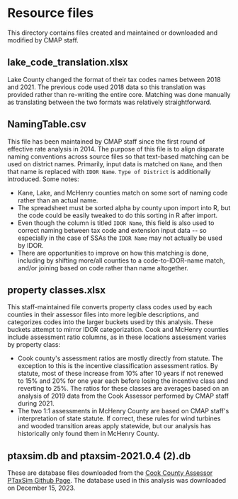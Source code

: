 # Resource files

This directory contains files created and maintained or downloaded and modified by CMAP staff.

## lake_code_translation.xlsx
Lake County changed the format of their tax codes names between 2018 and 2021. The previous code used 2018 data so this translation was provided rather than re-writing the entire core. Matching was done manually as translating between the two formats was relatively straightforward. 

## NamingTable.csv
This file has been maintained by CMAP staff since the first round of effective rate analysis in 2014. The purpose of this file is to align disparate naming conventions across source files so that text-based matching can be used on district names. Primarily, input data is matched on `Name`, and then that name is replaced with `IDOR Name`. `Type of District` is additionally introduced. Some notes:

- Kane, Lake, and McHenry counties match on some sort of naming code rather than an actual name. 
- The spreadsheet must be sorted alpha by county upon import into R, but the code could be easily tweaked to do this sorting in R after import.
- Even though the column is titled `IDOR Name`, this field is also used to correct naming between tax code and extension input data -- so especially in the case of SSAs the `IDOR Name` may not actually be used by IDOR.  
- There are opportunities to improve on how this matching is done, including by shifting more/all counties to a code-to-IDOR-name match, and/or joining based on code rather than name altogether.

## property classes.xlsx
This staff-maintained file converts property class codes used by each counties in their assessor files into more legible descriptions, and categorizes codes into the larger buckets used by this analysis. These buckets attempt to mirror IDOR categorization. Cook and McHenry counties include assessment ratio columns, as in these locations assessment varies by property class:

- Cook county's assessment ratios are mostly directly from statute. The exception to this is the incentive classification assessment ratios. By statute, most of these increase from 10% after 10 years if not renewed to 15% and 20% for one year each before losing the incentive class and reverting to 25%. The ratios for these classes are averages based on an analysis of 2019 data from the Cook Assessor performed by CMAP staff during 2021.
- The two 1:1 assessments in McHenry County are based on CMAP staff's interpretation of state statute. If correct, these rules for wind turbines and wooded transition areas apply statewide, but our analysis has historically only found them in McHenry County.

## ptaxsim.db and ptaxsim-2021.0.4 (2).db
These are database files downloaded from the [Cook County Assessor PTaxSim Github Page](https://github.com/ccao-data/ptaxsim). The database used in this analysis was downloaded on December 15, 2023. 
